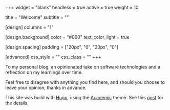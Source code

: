 +++
widget = "blank"
headless = true
active = true
weight = 10

title = "Welcome"
subtitle = ""

[design]
  columns = "1"

[design.background]
  color = "#000"
  text_color_light = true

[design.spacing]
  padding = ["20px", "0", "20px", "0"]

[advanced]
 css_style = ""
 css_class = ""
+++

To my personal blog, an opinionated take on software technologies and a reflection on my learnings over time.

Feel free to disagree with anything you find here, and should you choose to leave your opinion, thanks in advance.

This site was build with [Hugo](https://gohugo.io), using the [Academic](https://sourcethemes.com/academic) theme. See this [post](/post/my-blog-pt1) for the details.

